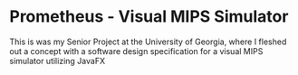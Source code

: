 # Prometheus - Visual MIPS Simulator
 This is was my Senior Project at the University of Georgia, where I fleshed out a concept with a software design specification for a visual MIPS simulator utilizing JavaFX 
